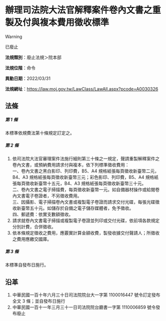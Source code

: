 # 辦理司法院大法官解釋案件卷內文書之重製及付與複本費用徵收標準


> [!WARNING]
> 已廢止


**法規類別**：廢止法規＞院本部

**法規位階**：命令

**異動日期**：2022/03/31  

**法規網址**：https://law.moj.gov.tw/LawClass/LawAll.aspx?pcode=A0030326



## 法條
##### 第 1 條
本標準依規費法第十條規定訂定之。

##### 第 2 條
1. 依司法院大法官審理案件法施行細則第三十條之一規定，聲請重製解釋案件之卷內文書，或預納費用請求付與複本，依下列標準徵收費用：  
一、卷內文書之黑白影印、列印費，B5、A4  規格紙張每頁徵收新臺幣二元，B4、A3  規格紙張每頁徵收新臺幣三元；彩色影印、列印費，B5、A4  規格紙張每頁徵收新臺幣十五元，B4、A3  規格紙張每頁徵收新臺幣三十元。  
二、卷內文書之電子掃描費，每頁徵收新臺幣一元。如自備器材操作或給閱卷內文書電子卷證者，不另徵收費用。  
三、因攝影、電子掃描卷內文書或複製電子卷證而請求交付光碟，每張光碟徵收新臺幣五十元。如儲存於自備之電子儲存媒體者，免予徵收。  
四、郵遞費：依實支數額徵收。
1. 請求就卷內文書電子掃描或複製電子卷證並列印或交付光碟，依前項各款規定分別計費，合併徵收。
1. 依本條規定徵收之費用，應覈實計算金額收費，製發收據交付聲請人；所徵收之費用應繳交國庫。

##### 第 3 條
本標準自發布日施行。

## 沿革
1. 中華民國一百十年六月三十日司法院院台大一字第 1100016447 號令訂定發布全文 3  條；並自發布日施行
1. 中華民國一百十一年三月三十一日司法院院台廳書一字第 1110006859 號令發布廢止

